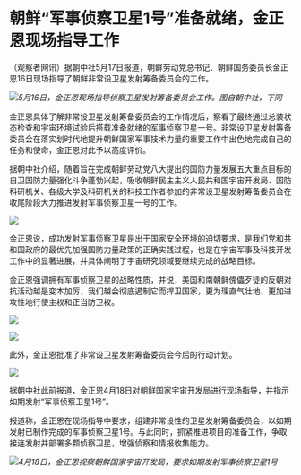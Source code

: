 # 朝鲜“军事侦察卫星1号”准备就绪，金正恩现场指导工作

（观察者网讯）据朝中社5月17日报道，朝鲜劳动党总书记、朝鲜国务委员长金正恩16日现场指导了朝鲜非常设卫星发射筹备委员会的工作。

![](https://inews.gtimg.com/newsapp_bt/0/15796343327/1000)_5月16日，金正恩现场指导侦察卫星发射筹备委员会工作。图自朝中社，下同_

金正恩具体了解非常设卫星发射筹备委员会的工作情况后，察看了最终通过总装状态检查和宇宙环境试验后搭载准备就绪的军事侦察卫星一号。非常设卫星发射筹备委员会在落实划时代地提升朝鲜国家军事技术力量的重要工作中出色地完成自己的任务和使命，金正恩对此予以高度评价。

据朝中社介绍，随着旨在完成朝鲜劳动党八大提出的国防力量发展五大重点目标的自卫国防力量强化斗争蓬勃兴起，吸收朝鲜民主主义人民共和国宇宙开发局、国防科研机关、各级大学及科研机关的科技工作者参加的非常设卫星发射筹备委员会在收尾阶段大力推进发射军事侦察卫星一号的工作。

![](https://inews.gtimg.com/newsapp_bt/0/15796343328/1000)

金正恩说，成功发射军事侦察卫星是出于国家安全环境的迫切要求，是我们党和共和国政府的最优先加强国防力量政策的正确实践过程，也是在宇宙军事及科技开发工作中的显著进展，并具体阐明了宇宙研究领域要继续完成的战略目标。

金正恩强调拥有军事侦察卫星的战略性质，并说，美国和南朝鲜傀儡歹徒的反朝对抗活动越是变本加厉，我们越会彻底遏制它而捍卫国家，更为理直气壮地、更加进攻性地行使主权和正当防卫权。

![](https://inews.gtimg.com/newsapp_bt/0/15796343329/1000)

![](https://inews.gtimg.com/newsapp_bt/0/15796343331/1000)

此外，金正恩批准了非常设卫星发射筹备委员会今后的行动计划。

![](https://inews.gtimg.com/newsapp_bt/0/15796343332/1000)

据朝中社此前报道，金正恩4月18日对朝鲜国家宇宙开发局进行现场指导，并指示如期发射“军事侦察卫星1号”。

报道称，金正恩在现场指导中要求，组建非常设性的卫星发射筹备委员会，以如期发射已制作完成的军事侦察卫星1号。与此同时，抓紧推进项目的准备工作，争取接连发射并部署多颗侦察卫星，增强侦察和情报收集能力。

![](https://inews.gtimg.com/newsapp_bt/0/15779921041/1000)_4月18日，金正恩视察朝鲜国家宇宙开发局，要求如期发射军事侦察卫星1号_


